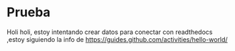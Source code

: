 # Prueba

Holi holi,
estoy intentando crear datos para conectar con readthedocs ,estoy siguiendo la info de https://guides.github.com/activities/hello-world/
